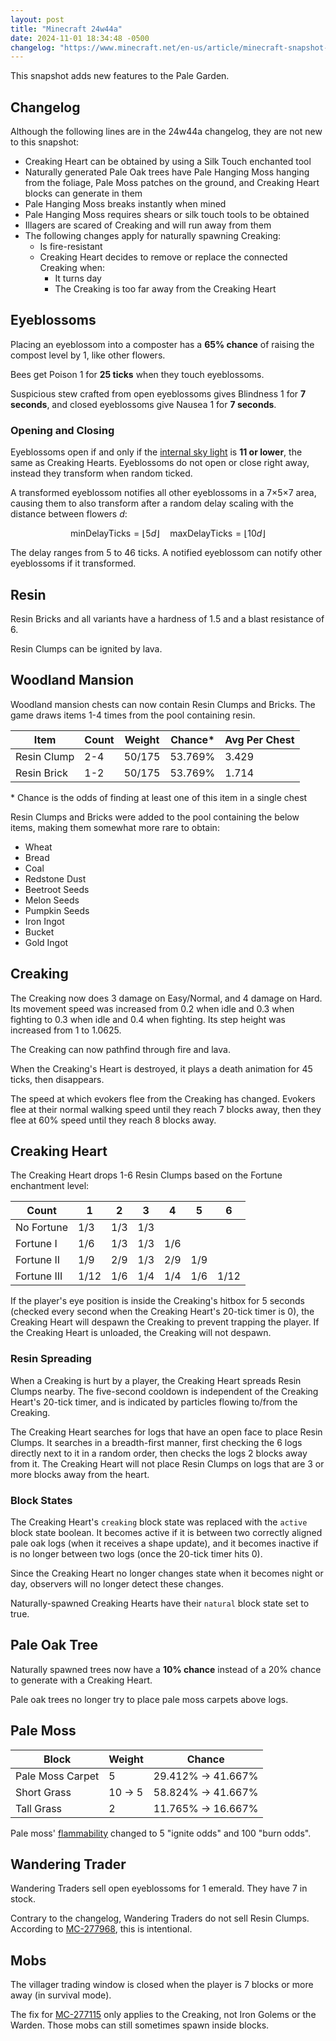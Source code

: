 ```yaml
---
layout: post
title: "Minecraft 24w44a"
date: 2024-11-01 18:34:48 -0500
changelog: "https://www.minecraft.net/en-us/article/minecraft-snapshot-24w44a"
---
```


This snapshot adds new features to the Pale Garden.

## Changelog

Although the following lines are in the 24w44a changelog, they are not new to this snapshot:

- Creaking Heart can be obtained by using a Silk Touch enchanted tool
- Naturally generated Pale Oak trees have Pale Hanging Moss hanging from the foliage, Pale Moss patches on the ground, and Creaking Heart blocks can generate in them
- Pale Hanging Moss breaks instantly when mined
- Pale Hanging Moss requires shears or silk touch tools to be obtained
- Illagers are scared of Creaking and will run away from them
- The following changes apply for naturally spawning Creaking:
  - Is fire-resistant
  - Creaking Heart decides to remove or replace the connected Creaking when:
    - It turns day
    - The Creaking is too far away from the Creaking Heart

## Eyeblossoms

Placing an eyeblossom into a composter has a **65% chance** of raising the compost level by 1, like other flowers.

Bees get Poison 1 for **25 ticks** when they touch eyeblossoms.

Suspicious stew crafted from open eyeblossoms gives Blindness 1 for **7 seconds**, and closed eyeblossoms give Nausea 1 for **7 seconds**.

### Opening and Closing

Eyeblossoms open if and only if the [internal sky light](https://minecraft.wiki/w/Light#Internal_sky_light) is **11 or lower**, the same as Creaking Hearts. Eyeblossoms do not open or close right away, instead they transform when random ticked.

A transformed eyeblossom notifies all other eyeblossoms in a 7×5×7 area, causing them to also transform after a random delay scaling with the distance between flowers $d$:

$$ \text{minDelayTicks} = \lfloor 5d \rfloor \quad \text{maxDelayTicks} = \lfloor 10d \rfloor $$

The delay ranges from 5 to 46 ticks. A notified eyeblossom can notify other eyeblossoms if it transformed.

## Resin

Resin Bricks and all variants have a hardness of 1.5 and a blast resistance of 6.

Resin Clumps can be ignited by lava.

## Woodland Mansion

Woodland mansion chests can now contain Resin Clumps and Bricks. The game draws items 1-4 times from the pool containing resin.

| Item        | Count | Weight | Chance\* | Avg Per Chest |
| ----------- | ----- | ------ | -------- | ------------- |
| Resin Clump | 2-4   | 50/175 | 53.769%  | 3.429         |
| Resin Brick | 1-2   | 50/175 | 53.769%  | 1.714         |

\* Chance is the odds of finding at least one of this item in a single chest

Resin Clumps and Bricks were added to the pool containing the below items, making them somewhat more rare to obtain:
- Wheat
- Bread
- Coal
- Redstone Dust
- Beetroot Seeds
- Melon Seeds
- Pumpkin Seeds
- Iron Ingot
- Bucket
- Gold Ingot

## Creaking

The Creaking now does 3 damage on Easy/Normal, and 4 damage on Hard. Its movement speed was increased from 0.2 when idle and 0.3 when fighting to 0.3 when idle and 0.4 when fighting. Its step height was increased from 1 to 1.0625.

The Creaking can now pathfind through fire and lava.

When the Creaking's Heart is destroyed, it plays a death animation for 45 ticks, then disappears.

The speed at which evokers flee from the Creaking has changed. Evokers flee at their normal walking speed until they reach 7 blocks away, then they flee at 60% speed until they reach 8 blocks away.

## Creaking Heart

The Creaking Heart drops 1-6 Resin Clumps based on the Fortune enchantment level:

| Count       | 1    | 2   | 3   | 4   | 5   | 6    |
| ----------- | ---- | --- | --- | --- | --- | ---- |
| No Fortune  | 1/3  | 1/3 | 1/3 |     |     |      |
| Fortune I   | 1/6  | 1/3 | 1/3 | 1/6 |     |      |
| Fortune II  | 1/9  | 2/9 | 1/3 | 2/9 | 1/9 |      |
| Fortune III | 1/12 | 1/6 | 1/4 | 1/4 | 1/6 | 1/12 |

If the player's eye position is inside the Creaking's hitbox for 5 seconds (checked every second when the Creaking Heart's 20-tick timer is 0), the Creaking Heart will despawn the Creaking to prevent trapping the player. If the Creaking Heart is unloaded, the Creaking will not despawn.

### Resin Spreading

When a Creaking is hurt by a player, the Creaking Heart spreads Resin Clumps nearby. The five-second cooldown is independent of the Creaking Heart's 20-tick timer, and is indicated by particles flowing to/from the Creaking.

The Creaking Heart searches for logs that have an open face to place Resin Clumps. It searches in a breadth-first manner, first checking the 6 logs directly next to it in a random order, then checks the logs 2 blocks away from it. The Creaking Heart will not place Resin Clumps on logs that are 3 or more blocks away from the heart.

### Block States

The Creaking Heart's `creaking` block state was replaced with the `active` block state boolean. It becomes active if it is between two correctly aligned pale oak logs (when it receives a shape update), and it becomes inactive if is no longer between two logs (once the 20-tick timer hits 0).

Since the Creaking Heart no longer changes state when it becomes night or day, observers will no longer detect these changes.

Naturally-spawned Creaking Hearts have their `natural` block state set to true.

## Pale Oak Tree

Naturally spawned trees now have a **10% chance** instead of a 20% chance to generate with a Creaking Heart.

Pale oak trees no longer try to place pale moss carpets above logs.

## Pale Moss

| Block            | Weight  | Chance             |
| ---------------- | ------- | ------------------ |
| Pale Moss Carpet | 5       | 29.412% -> 41.667% |
| Short Grass      | 10 -> 5 | 58.824% -> 41.667% |
| Tall Grass       | 2       | 11.765% -> 16.667% |

Pale moss' [flammability](https://minecraft.wiki/w/Fire#Flammable_blocks) changed to 5 "ignite odds" and 100 "burn odds".

## Wandering Trader

Wandering Traders sell open eyeblossoms for 1 emerald. They have 7 in stock.

Contrary to the changelog, Wandering Traders do not sell Resin Clumps. According to [MC-277968](https://bugs.mojang.com/browse/MC-277968), this is intentional.

## Mobs

The villager trading window is closed when the player is 7 blocks or more away (in survival mode).

The fix for [MC-277115](https://bugs.mojang.com/browse/MC-277115) only applies to the Creaking, not Iron Golems or the Warden. Those mobs can still sometimes spawn inside blocks.

